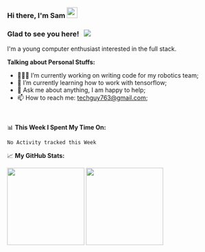 ### Hi there, I'm Sam <img src="https://media.giphy.com/media/hvRJCLFzcasrR4ia7z/giphy.gif" width="25px">



### Glad to see you here! &nbsp; ![](https://visitor-badge.glitch.me/badge?page_id=Sam948-byte.Sam948-byte)

I'm a young computer enthusiast interested in the full stack.



**Talking about Personal Stuffs:**

- 👨🏻‍💻 I’m currently working on writing code for my robotics team;
- 🚀 I’m currently learning how to work with tensorflow;
- 💬 Ask me about anything, I am happy to help;
- 📫 How to reach me: techguy763@gmail.com;

</br>

📊 **This Week I Spent My Time On:**
<!--START_SECTION:waka-->
```text
No Activity tracked this Week
```
<!--END_SECTION:waka-->


📈 **My GitHub Stats:**

<p>
  <img height="180em" src="https://github-readme-stats.vercel.app/api?username=Sam948-byte&show_icons=true&hide_border=true&&count_private=true&include_all_commits=true" />
  <img height="180em" src="https://github-readme-stats.vercel.app/api/top-langs/?username=Sam948-byte&show_icons=true&hide_border=true&layout=compact&langs_count=8"/>
</p>



